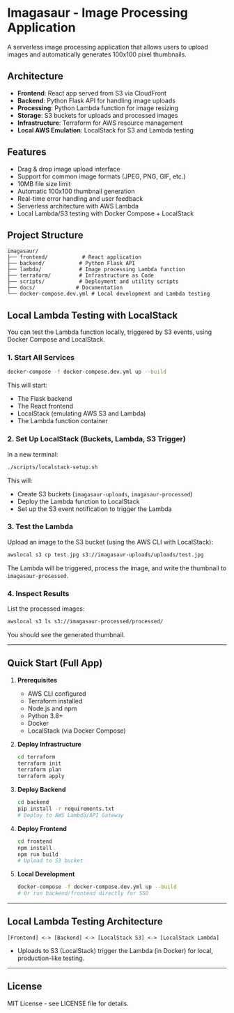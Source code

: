 # Imagasaur - Image Processing Application

A serverless image processing application that allows users to upload images and automatically generates 100x100 pixel thumbnails.

## Architecture

- **Frontend**: React app served from S3 via CloudFront
- **Backend**: Python Flask API for handling image uploads
- **Processing**: Python Lambda function for image resizing
- **Storage**: S3 buckets for uploads and processed images
- **Infrastructure**: Terraform for AWS resource management
- **Local AWS Emulation**: LocalStack for S3 and Lambda testing

## Features

- Drag & drop image upload interface
- Support for common image formats (JPEG, PNG, GIF, etc.)
- 10MB file size limit
- Automatic 100x100 thumbnail generation
- Real-time error handling and user feedback
- Serverless architecture with AWS Lambda
- Local Lambda/S3 testing with Docker Compose + LocalStack

## Project Structure

```
imagasaur/
├── frontend/           # React application
├── backend/           # Python Flask API
├── lambda/            # Image processing Lambda function
├── terraform/         # Infrastructure as Code
├── scripts/           # Deployment and utility scripts
├── docs/             # Documentation
└── docker-compose.dev.yml # Local development and Lambda testing
```

## Local Lambda Testing with LocalStack

You can test the Lambda function locally, triggered by S3 events, using Docker Compose and LocalStack.

### 1. Start All Services

```bash
docker-compose -f docker-compose.dev.yml up --build
```

This will start:
- The Flask backend
- The React frontend
- LocalStack (emulating AWS S3 and Lambda)
- The Lambda function container

### 2. Set Up LocalStack (Buckets, Lambda, S3 Trigger)

In a new terminal:

```bash
./scripts/localstack-setup.sh
```

This will:
- Create S3 buckets (`imagasaur-uploads`, `imagasaur-processed`)
- Deploy the Lambda function to LocalStack
- Set up the S3 event notification to trigger the Lambda

### 3. Test the Lambda

Upload an image to the S3 bucket (using the AWS CLI with LocalStack):

```bash
awslocal s3 cp test.jpg s3://imagasaur-uploads/uploads/test.jpg
```

The Lambda will be triggered, process the image, and write the thumbnail to `imagasaur-processed`.

### 4. Inspect Results

List the processed images:

```bash
awslocal s3 ls s3://imagasaur-processed/processed/
```

You should see the generated thumbnail.

---

## Quick Start (Full App)

1. **Prerequisites**
   - AWS CLI configured
   - Terraform installed
   - Node.js and npm
   - Python 3.8+
   - Docker
   - LocalStack (via Docker Compose)

2. **Deploy Infrastructure**
   ```bash
   cd terraform
   terraform init
   terraform plan
   terraform apply
   ```

3. **Deploy Backend**
   ```bash
   cd backend
   pip install -r requirements.txt
   # Deploy to AWS Lambda/API Gateway
   ```

4. **Deploy Frontend**
   ```bash
   cd frontend
   npm install
   npm run build
   # Upload to S3 bucket
   ```

5. **Local Development**
   ```bash
   docker-compose -f docker-compose.dev.yml up --build
   # Or run backend/frontend directly for SSO
   ```

---

## Local Lambda Testing Architecture

```
[Frontend] <-> [Backend] <-> [LocalStack S3] <-> [LocalStack Lambda]
```

- Uploads to S3 (LocalStack) trigger the Lambda (in Docker) for local, production-like testing.

---

## License

MIT License - see LICENSE file for details.
